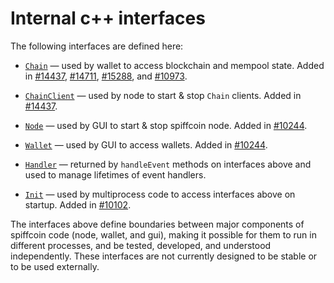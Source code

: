 # Internal c++ interfaces

The following interfaces are defined here:

* [`Chain`](chain.h) — used by wallet to access blockchain and mempool state. Added in [#14437](https://github.com/spiffcoin/spiffcoin/pull/14437), [#14711](https://github.com/spiffcoin/spiffcoin/pull/14711), [#15288](https://github.com/spiffcoin/spiffcoin/pull/15288), and [#10973](https://github.com/spiffcoin/spiffcoin/pull/10973).

* [`ChainClient`](chain.h) — used by node to start & stop `Chain` clients. Added in [#14437](https://github.com/spiffcoin/spiffcoin/pull/14437).

* [`Node`](node.h) — used by GUI to start & stop spiffcoin node. Added in [#10244](https://github.com/spiffcoin/spiffcoin/pull/10244).

* [`Wallet`](wallet.h) — used by GUI to access wallets. Added in [#10244](https://github.com/spiffcoin/spiffcoin/pull/10244).

* [`Handler`](handler.h) — returned by `handleEvent` methods on interfaces above and used to manage lifetimes of event handlers.

* [`Init`](init.h) — used by multiprocess code to access interfaces above on startup. Added in [#10102](https://github.com/spiffcoin/spiffcoin/pull/10102).

The interfaces above define boundaries between major components of spiffcoin code (node, wallet, and gui), making it possible for them to run in different processes, and be tested, developed, and understood independently. These interfaces are not currently designed to be stable or to be used externally.
